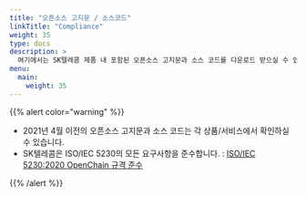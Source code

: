 ```yaml
---
title: "오픈소스 고지문 / 소스코드"
linkTitle: "Compliance"
weight: 35
type: docs
description: >
  여기에서는 SK텔레콤 제품 내 포함된 오픈소스 고지문과 소스 코드를 다운로드 받으실 수 있습니다. 소스 코드는 오픈소스 고지문에 명시된 라이선스 조건에 따라 제공됩니다. 
menu:
  main:
    weight: 35
---
```


{{% alert color="warning" %}}

* 2021년 4월 이전의 오픈소스 고지문과 소스 코드는 각 상품/서비스에서 확인하실 수 있습니다. 
* SK텔레콤은 ISO/IEC 5230의 모든 요구사항을 준수합니다. : [ISO/IEC 5230:2020 OpenChain 규격 준수](./iso5230)

{{% /alert %}}
